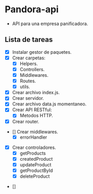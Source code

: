 # Pandora-api
- API para una empresa panificadora.
## Lista de tareas
- [x] Instalar gestor de paquetes.
- [x] Crear carpetas:
   - [x] Helpers.
   - [x] Controllers.
   - [x] Middlewares.
   - [x] Routes.
   - [x] utils.
- [x] Crear archivo index.js.
- [x] Crear servidor.
- [x] Crear archivo data.js momentaneo.
- [x] Crear API RESTful: 
   - [x] Metodos HTTP.
- [x] Crear router.
- [] Crear middlewares.
   -[x] errorHandler
- [x] Crear controladores.
   - [x] getProducts
   - [x] createdProduct
   - [x] updateProduct
   - [x] getProductById
   - [x] deleteProduct
- [] 